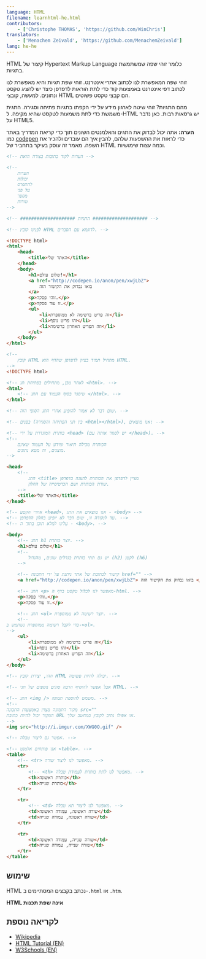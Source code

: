 ```yaml
---
language: HTML
filename: learnhtml-he.html
contributors:
    - ['Christophe THOMAS', 'https://github.com/WinChris']
translators:
    - ['Menachem Zeivald', 'https://github.com/MenachemZeivald']
lang: he-he
---
```


HTML קיצור של Hypertext Markup Language כלומר זוהי שפה שמשתמשת בתגיות.

זוהי שפה המאפשרת לנו לכתוב אתרי אינטרנט.
זוהי שפת תגיות והיא מאפשרת לנו לכתוב דפי אינטרנט באמצעות קוד
כדי לתת הוראות לדפדפן כיצד יש להציג טקסט ונתונים.
למעשה, קובצי HTML הם קבצי טקסט פשוטים.

מהם התגיות?
זוהי שיטה לארגון מידע על ידי הקפתו בתגיות פתיחה וסגירה.
התגית משמשת כדי לתת משמעות לטקסט שהיא מקיפה.
ל-HTML יש גרסאות רבות. כאן נדבר על HTML5.

**הערה:** אתה יכול לבדוק את התגים והאלמנטים השונים תוך כדי קריאת המדריך
באתר כמו [codepen](http://codepen.io/pen/) כדי לראות את ההשפעות שלהם,
להבין איך הם עובדים ולהכיר את השפה.
מאמר זה עוסק בעיקר בתחביר של HTML וכמה עצות שימושיות.

```html
<!-- הערות לקוד כתובות בצורה הזאת -->

<!--
	הערות
    יכולות
    להתפרס
    על פני
    מספר
    שורות
-->

<!-- #################### התגיות #################### -->

<!-- לפנינו קובץ HTML לדוגמא עם הסברים. -->

<!DOCTYPE html>
<html>
	<head>
		<title>האתר שלי</title>
	</head>
	<body>
		<h1>שלום עולם!</h1>
		<a href="http://codepen.io/anon/pen/xwjLbZ">
			בואו נבדוק את הקישור הזה
		</a>
		<p>זוהי פסקה.</p>
		<p>זו עוד פסקה.</p>
		<ul>
			<li>זה פריט ברשימה לא ממוספרת</li>
			<li>זהו פריט נוסף</li>
			<li>וזה הפריט האחרון ברשימה</li>
		</ul>
	</body>
</html>

<!--
	קובץ HTML מתחיל תמיד בציון לדפדפן שהדף הוא HTML.
-->
<!DOCTYPE html>

<!-- לאחר מכן, מתחילים בפתיחת תג <html>. -->
<html>
	<!-- שיסגר בסוף העמוד עם התג </html>. -->
</html>

<!-- שום דבר לא אמור להופיע אחרי התג הסופי הזה. -->

<!-- בפנים (בין תגי הפתיחה והסגירה <html></html>), אנו מוצאים: -->

<!-- כותרת המוגדרת על ידי <head> (יש לסגור אותה עם </head>). -->
<!--
    הכותרת מכילה תיאור ומידע על העמוד שאינם
    מוצגים, זה מטא נתונים.
-->

<head>
	<!--
        התג <title> מציין לדפדפן את הכותרת להצגה בדפדפן
        שורת הכותרת ושם הכרטיסייה של החלון.
	-->
	<title>האתר שלי</title>
</head>

<!-- אחרי הקטע <head>, אנו מוצאים את התג - <body> -->
<!-- עד לנקודה זו, שום דבר לא יופיע בחלון הדפדפן. -->
<!-- עלינו למלא תוכן בתוך ה - <body>. -->

<body>
	<!-- התג h1 יוצר כותרת. -->
	<h1>שלום עולם</h1>
	<!--
        יש גם תתי כותרת בגדלים שונים, מהגדול (h2) לקטן (h6)
	-->

	<!-- קישור לכתובת של אתר ניתנת על ידי התכונה href="" -->
	<a href="http://codepen.io/anon/pen/xwjLbZ"> בואו נבדוק את הקישור הזה </a>

	<!-- התג <p> מאפשר לנו לכלול טקסט בדף ה-html. -->
	<p>זוהי פסקה.</p>
	<p>זו עוד פסקה.</p>

	<!-- התג <ul> יוצר רשימה לא ממוספרת. -->
	<!--
כדי לקבל רשימה ממוספרת נשתמש ב-<ol>.
-->
	<ul>
		<li>זה פריט ברשימה לא ממוספרת</li>
		<li>זהו פריט נוסף</li>
		<li>וזה הפריט האחרון ברשימה</li>
	</ul>
</body>

<!-- וזהו, יצירת קובץ HTML יכולה להיות פשוטה. -->

<!-- אבל אפשר להוסיף הרבה סוגים נוספים של תגי HTML. -->

<!-- התג <img /> משמש להוספת תמונה. -->
<!--
מקור התמונה מצוין באמצעות התכונה src=""
המקור יכול להיות כתובת URL או אפילו נתיב לקובץ במחשב שלך.
-->
<img src="http://i.imgur.com/XWG0O.gif" />

<!-- אפשר גם ליצור טבלה. -->

<!-- אנו פותחים אלמנט <table>. -->
<table>
	<!-- <tr> מאפשר לנו ליצור שורה. -->
	<tr>
		<!-- <th> מאפשר לנו לתת כותרת לעמודת טבלה. -->
		<th>כותרת ראשונה</th>
		<th>כותרת שנייה</th>
	</tr>

	<tr>
		<!-- <td> מאפשר לנו ליצור תא טבלה. -->
		<td>שורה ראשונה, עמודה ראשונה</td>
		<td>שורה ראשונה, עמודה שנייה</td>
	</tr>

	<tr>
		<td>שורה שנייה, עמודה ראשונה</td>
		<td>שורה שנייה, עמודה שנייה</td>
	</tr>
</table>
```

## שימוש

HTML נכתב בקבצים המסתיימים ב-`.html` או `.htm`.

**HTML אינה שפת תכנות**

## לקריאה נוספת

-   [Wikipedia](https://he.wikipedia.org/wiki/HTML)
-   [HTML Tutorial (EN)](https://developer.mozilla.org/en-US/docs/Web/HTML)
-   [W3Schools (EN)](http://www.w3schools.com/html/html_intro.asp)
